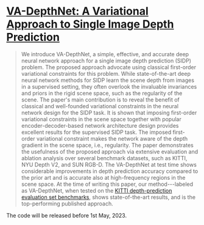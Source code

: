 # [VA-DepthNet: A Variational Approach to Single Image Depth Prediction](https://openreview.net/forum?id=xjxUjHa_Wpa&referrer=%5BAuthor%20Console%5D(%2Fgroup%3Fid%3DICLR.cc%2F2023%2FConference%2FAuthors%23your-submissions)) 
>We introduce VA-DepthNet, a simple, effective, and accurate deep neural network approach for a single image depth prediction (SIDP) problem. The proposed approach advocate using classical first-order variational constraints for this problem. While state-of-the-art deep neural network methods for SIDP learn the scene depth from images in a supervised setting, they often overlook the invaluable invariances and priors in the rigid scene space, such as the regularity of the scene. The paper's main contribution is to reveal the benefit of classical and well-founded variational constraints in the neural network design for the SIDP task. It is shown that imposing first-order variational constraints in the scene space together with popular encoder-decoder-based network architecture design provides excellent results for the supervised SIDP task. The imposed first-order variational constraint makes the network aware of the depth gradient in the scene space, i.e., regularity. The paper demonstrates the usefulness of the proposed approach via extensive evaluation and ablation analysis over several benchmark datasets, such as KITTI, NYU Depth V2, and SUN RGB-D. The VA-DepthNet at test time shows considerable improvements in depth prediction accuracy compared to the prior art and is accurate also at high-frequency regions in the scene space.  At the time of writing this paper, our method---labeled as VA-DepthNet, when tested on the [KITTI depth-prediction evaluation set benchmarks](https://www.cvlibs.net/datasets/kitti/eval_depth.php?benchmark=depth_prediction), shows state-of-the-art results, and is the top-performing published approach. 

The code will be released before 1st May, 2023.
